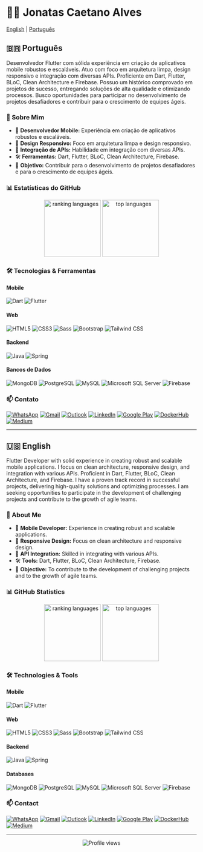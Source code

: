 # 👨‍💻 Jonatas Caetano Alves

[English](#english) | [Português](#português)

<a name="português"></a>
## 🇧🇷 Português

Desenvolvedor Flutter com sólida experiência em criação de aplicativos mobile robustos e escaláveis. Atuo com foco em arquitetura limpa, design responsivo e integração com diversas APIs. Proficiente em Dart, Flutter, BLoC, Clean Architecture e Firebase. Possuo um histórico comprovado em projetos de sucesso, entregando soluções de alta qualidade e otimizando processos. Busco oportunidades para participar no desenvolvimento de projetos desafiadores e contribuir para o crescimento de equipes ágeis.

### 🚀 Sobre Mim
- 📱 **Desenvolvedor Mobile:** Experiência em criação de aplicativos robustos e escaláveis.
- 🎨 **Design Responsivo:** Foco em arquitetura limpa e design responsivo.
- 🔄 **Integração de APIs:** Habilidade em integração com diversas APIs.
- 🛠️ **Ferramentas:** Dart, Flutter, BLoC, Clean Architecture, Firebase.
- 🌟 **Objetivo:** Contribuir para o desenvolvimento de projetos desafiadores e para o crescimento de equipes ágeis.

### 📊 Estatísticas do GitHub

<p align="center">
  <img alt="ranking languages" height="150px" src="https://github-readme-stats.vercel.app/api/top-langs/?username=jonatascaetano&layout=compact&theme=radical&locale=pt-br&include_all_commits=true"/>
  <img alt="top languages" height="150px" src="https://github-readme-stats.vercel.app/api?username=jonatascaetano&show_icons=true&theme=radical&locale=pt-br&include_all_commits=true&rank_icon=percentile"/>
</p>

### 🛠️ Tecnologias & Ferramentas

#### Mobile
![Dart](https://img.shields.io/badge/Dart-0175C2?style=for-the-badge&logo=dart&logoColor=white)
![Flutter](https://img.shields.io/badge/Flutter-02569B?style=for-the-badge&logo=flutter&logoColor=white)

#### Web
![HTML5](https://img.shields.io/badge/HTML-239120?style=for-the-badge&logo=html5&logoColor=white)
![CSS3](https://img.shields.io/badge/CSS-239120?&style=for-the-badge&logo=css3&logoColor=white)
![Sass](https://img.shields.io/badge/Sass-CC6699?style=for-the-badge&logo=sass&logoColor=white)
![Bootstrap](https://img.shields.io/badge/Bootstrap-563D7C?style=for-the-badge&logo=bootstrap&logoColor=white)
![Tailwind CSS](https://img.shields.io/badge/Tailwind_CSS-38B2AC?style=for-the-badge&logo=tailwind-css&logoColor=white)

#### Backend
![Java](https://img.shields.io/badge/Java-ED8B00?style=for-the-badge&logo=openjdk&logoColor=white)
![Spring](https://img.shields.io/badge/Spring-6DB33F?style=for-the-badge&logo=spring&logoColor=white)

#### Bancos de Dados
![MongoDB](https://img.shields.io/badge/MongoDB-4EA94B?style=for-the-badge&logo=mongodb&logoColor=white)
![PostgreSQL](https://img.shields.io/badge/PostgreSQL-316192?style=for-the-badge&logo=postgresql&logoColor=white)
![MySQL](https://img.shields.io/badge/MySQL-00000F?style=for-the-badge&logo=mysql&logoColor=white)
![Microsoft SQL Server](https://img.shields.io/badge/Microsoft%20SQL%20Server-CC2927?style=for-the-badge&logo=microsoft%20sql%20server&logoColor=white)
![Firebase](https://img.shields.io/badge/Firebase-FFCA28?style=for-the-badge&logo=firebase&logoColor=white)

### 📫 Contato

[![WhatsApp](https://img.shields.io/badge/WhatsApp-25D366?style=for-the-badge&logo=whatsapp&logoColor=white)](https://api.whatsapp.com/send?phone=5514991648334&text=Ol%C3%A1%2C%20Jonatas)
[![Gmail](https://img.shields.io/badge/Gmail-D14836?style=for-the-badge&logo=gmail&logoColor=white)](mailto:jonatas.calves@gmail.com)
[![Outlook](https://img.shields.io/badge/Microsoft_Outlook-0078D4?style=for-the-badge&logo=microsoft-outlook&logoColor=white)](mailto:jonatas.caetano@outlook.com)
[![LinkedIn](https://img.shields.io/badge/-LinkedIn-%230077B5?style=for-the-badge&logo=linkedin&logoColor=white)](https://www.linkedin.com/in/jonatascaetano/)
[![Google Play](https://img.shields.io/badge/Google_Play-414141?style=for-the-badge&logo=google-play&logoColor=white)](https://play.google.com/store/apps/developer?id=Jonatas+Caetano+Alves)
[![DockerHub](https://img.shields.io/badge/docker-%230db7ed.svg?style=for-the-badge&logo=docker&logoColor=white)](https://hub.docker.com/u/jonatascaetano)
[![Medium](https://img.shields.io/badge/Medium-12100E?style=for-the-badge&logo=medium&logoColor=white)](https://medium.com/@jonatas.calves)

---

<a name="english"></a>
## 🇺🇸 English

Flutter Developer with solid experience in creating robust and scalable mobile applications. I focus on clean architecture, responsive design, and integration with various APIs. Proficient in Dart, Flutter, BLoC, Clean Architecture, and Firebase. I have a proven track record in successful projects, delivering high-quality solutions and optimizing processes. I am seeking opportunities to participate in the development of challenging projects and contribute to the growth of agile teams.

### 🚀 About Me
- 📱 **Mobile Developer:** Experience in creating robust and scalable applications.
- 🎨 **Responsive Design:** Focus on clean architecture and responsive design.
- 🔄 **API Integration:** Skilled in integrating with various APIs.
- 🛠️ **Tools:** Dart, Flutter, BLoC, Clean Architecture, Firebase.
- 🌟 **Objective:** To contribute to the development of challenging projects and to the growth of agile teams.

### 📊 GitHub Statistics

<p align="center">
  <img alt="ranking languages" height="150px" src="https://github-readme-stats.vercel.app/api/top-langs/?username=jonatascaetano&layout=compact&theme=radical&locale=en&include_all_commits=true"/>
  <img alt="top languages" height="150px" src="https://github-readme-stats.vercel.app/api?username=jonatascaetano&show_icons=true&theme=radical&locale=en&include_all_commits=true&rank_icon=percentile"/>
</p>

### 🛠️ Technologies & Tools

#### Mobile
![Dart](https://img.shields.io/badge/Dart-0175C2?style=for-the-badge&logo=dart&logoColor=white)
![Flutter](https://img.shields.io/badge/Flutter-02569B?style=for-the-badge&logo=flutter&logoColor=white)

#### Web
![HTML5](https://img.shields.io/badge/HTML-239120?style=for-the-badge&logo=html5&logoColor=white)
![CSS3](https://img.shields.io/badge/CSS-239120?&style=for-the-badge&logo=css3&logoColor=white)
![Sass](https://img.shields.io/badge/Sass-CC6699?style=for-the-badge&logo=sass&logoColor=white)
![Bootstrap](https://img.shields.io/badge/Bootstrap-563D7C?style=for-the-badge&logo=bootstrap&logoColor=white)
![Tailwind CSS](https://img.shields.io/badge/Tailwind_CSS-38B2AC?style=for-the-badge&logo=tailwind-css&logoColor=white)

#### Backend
![Java](https://img.shields.io/badge/Java-ED8B00?style=for-the-badge&logo=openjdk&logoColor=white)
![Spring](https://img.shields.io/badge/Spring-6DB33F?style=for-the-badge&logo=spring&logoColor=white)

#### Databases
![MongoDB](https://img.shields.io/badge/MongoDB-4EA94B?style=for-the-badge&logo=mongodb&logoColor=white)
![PostgreSQL](https://img.shields.io/badge/PostgreSQL-316192?style=for-the-badge&logo=postgresql&logoColor=white)
![MySQL](https://img.shields.io/badge/MySQL-00000F?style=for-the-badge&logo=mysql&logoColor=white)
![Microsoft SQL Server](https://img.shields.io/badge/Microsoft%20SQL%20Server-CC2927?style=for-the-badge&logo=microsoft%20sql%20server&logoColor=white)
![Firebase](https://img.shields.io/badge/Firebase-FFCA28?style=for-the-badge&logo=firebase&logoColor=white)

### 📫 Contact

[![WhatsApp](https://img.shields.io/badge/WhatsApp-25D366?style=for-the-badge&logo=whatsapp&logoColor=white)](https://api.whatsapp.com/send?phone=5514991648334&text=Hello%2C%20Jonatas)
[![Gmail](https://img.shields.io/badge/Gmail-D14836?style=for-the-badge&logo=gmail&logoColor=white)](mailto:jonatas.calves@gmail.com)
[![Outlook](https://img.shields.io/badge/Microsoft_Outlook-0078D4?style=for-the-badge&logo=microsoft-outlook&logoColor=white)](mailto:jonatas.caetano@outlook.com)
[![LinkedIn](https://img.shields.io/badge/-LinkedIn-%230077B5?style=for-the-badge&logo=linkedin&logoColor=white)](https://www.linkedin.com/in/jonatascaetano/)
[![Google Play](https://img.shields.io/badge/Google_Play-414141?style=for-the-badge&logo=google-play&logoColor=white)](https://play.google.com/store/apps/developer?id=Jonatas+Caetano+Alves)
[![DockerHub](https://img.shields.io/badge/docker-%230db7ed.svg?style=for-the-badge&logo=docker&logoColor=white)](https://hub.docker.com/u/jonatascaetano)
[![Medium](https://img.shields.io/badge/Medium-12100E?style=for-the-badge&logo=medium&logoColor=white)](https://medium.com/@jonatas.calves)

---

<p align="center">
  <img src="https://komarev.com/ghpvc/?username=jonatascaetano&label=Profile%20views&color=0e75b6&style=flat" alt="Profile views" />
</p>
